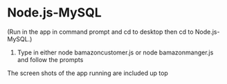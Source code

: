 # Node.js-MySQL

(Run in the app in command prompt and cd to desktop then cd to Node.js-MySQL.)


1. Type in either node bamazoncustomer.js or node bamazonmanger.js and follow the prompts 

The screen shots of the app running are included up top


